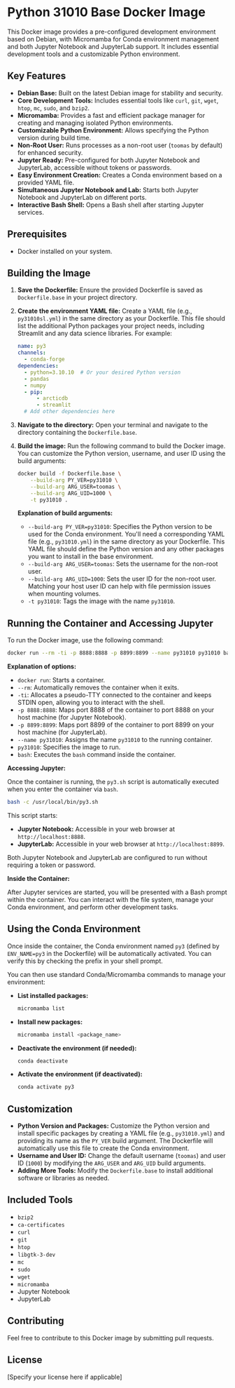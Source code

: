 # Python 31010 Base Docker Image

This Docker image provides a pre-configured development environment based on Debian, with Micromamba for Conda environment management and both Jupyter Notebook and JupyterLab support. It includes essential development tools and a customizable Python environment.

## Key Features

* **Debian Base:** Built on the latest Debian image for stability and security.
* **Core Development Tools:** Includes essential tools like `curl`, `git`, `wget`, `htop`, `mc`, `sudo`, and `bzip2`.
* **Micromamba:**  Provides a fast and efficient package manager for creating and managing isolated Python environments.
* **Customizable Python Environment:**  Allows specifying the Python version during build time.
* **Non-Root User:** Runs processes as a non-root user (`toomas` by default) for enhanced security.
* **Jupyter Ready:** Pre-configured for both Jupyter Notebook and JupyterLab, accessible without tokens or passwords.
* **Easy Environment Creation:** Creates a Conda environment based on a provided YAML file.
* **Simultaneous Jupyter Notebook and Lab:** Starts both Jupyter Notebook and JupyterLab on different ports.
* **Interactive Bash Shell:**  Opens a Bash shell after starting Jupyter services.

## Prerequisites

* Docker installed on your system.

## Building the Image

1. **Save the Dockerfile:** Ensure the provided Dockerfile is saved as `Dockerfile.base` in your project directory.
2. **Create the environment YAML file:** Create a YAML file (e.g., `py31010sl.yml`) in the same directory as your Dockerfile. This file should list the additional Python packages your project needs, including Streamlit and any data science libraries. For example:

   ```yaml
   name: py3
   channels:
     - conda-forge
   dependencies:
     - python=3.10.10  # Or your desired Python version
     - pandas
     - numpy
     - pip:
         - arcticdb
         - streamlit
     # Add other dependencies here
   ```

2. **Navigate to the directory:** Open your terminal and navigate to the directory containing the `Dockerfile.base`.
3. **Build the image:** Run the following command to build the Docker image. You can customize the Python version, username, and user ID using the build arguments:

   ```bash
   docker build -f Dockerfile.base \
       --build-arg PY_VER=py31010 \
       --build-arg ARG_USER=toomas \
       --build-arg ARG_UID=1000 \
       -t py31010 .
   ```

   **Explanation of build arguments:**

   * `--build-arg PY_VER=py31010`: Specifies the Python version to be used for the Conda environment. You'll need a corresponding YAML file (e.g., `py31010.yml`) in the same directory as your Dockerfile. This YAML file should define the Python version and any other packages you want to install in the base environment.
   * `--build-arg ARG_USER=toomas`: Sets the username for the non-root user.
   * `--build-arg ARG_UID=1000`: Sets the user ID for the non-root user. Matching your host user ID can help with file permission issues when mounting volumes.
   * `-t py31010`: Tags the image with the name `py31010`.

## Running the Container and Accessing Jupyter

To run the Docker image, use the following command:

```bash
docker run --rm -ti -p 8888:8888 -p 8899:8899 --name py31010 py31010 bash
```

**Explanation of options:**

* `docker run`:  Starts a container.
* `--rm`: Automatically removes the container when it exits.
* `-ti`: Allocates a pseudo-TTY connected to the container and keeps STDIN open, allowing you to interact with the shell.
* `-p 8888:8888`: Maps port 8888 of the container to port 8888 on your host machine (for Jupyter Notebook).
* `-p 8899:8899`: Maps port 8899 of the container to port 8899 on your host machine (for JupyterLab).
* `--name py31010`: Assigns the name `py31010` to the running container.
* `py31010`: Specifies the image to run.
* `bash`:  Executes the `bash` command inside the container.

**Accessing Jupyter:**

Once the container is running, the `py3.sh` script is automatically executed when you enter the container via `bash`. 

```bash
bash -c /usr/local/bin/py3.sh
```

This script starts:

* **Jupyter Notebook:** Accessible in your web browser at `http://localhost:8888`.
* **JupyterLab:** Accessible in your web browser at `http://localhost:8899`.

Both Jupyter Notebook and JupyterLab are configured to run without requiring a token or password.

**Inside the Container:**

After Jupyter services are started, you will be presented with a Bash prompt within the container. You can interact with the file system, manage your Conda environment, and perform other development tasks.

## Using the Conda Environment

Once inside the container, the Conda environment named `py3` (defined by `ENV_NAME=py3` in the Dockerfile) will be automatically activated. You can verify this by checking the prefix in your shell prompt.

You can then use standard Conda/Micromamba commands to manage your environment:

* **List installed packages:**
  ```bash
  micromamba list
  ```
* **Install new packages:**
  ```bash
  micromamba install <package_name>
  ```
* **Deactivate the environment (if needed):**
  ```bash
  conda deactivate
  ```
* **Activate the environment (if deactivated):**
  ```bash
  conda activate py3
  ```

## Customization

* **Python Version and Packages:** Customize the Python version and install specific packages by creating a YAML file (e.g., `py31010.yml`) and providing its name as the `PY_VER` build argument. The Dockerfile will automatically use this file to create the Conda environment.
* **Username and User ID:** Change the default username (`toomas`) and user ID (`1000`) by modifying the `ARG_USER` and `ARG_UID` build arguments.
* **Adding More Tools:**  Modify the `Dockerfile.base` to install additional software or libraries as needed.

## Included Tools

* `bzip2`
* `ca-certificates`
* `curl`
* `git`
* `htop`
* `libgtk-3-dev`
* `mc`
* `sudo`
* `wget`
* `micromamba`
* Jupyter Notebook
* JupyterLab

## Contributing

Feel free to contribute to this Docker image by submitting pull requests.

## License

[Specify your license here if applicable]
